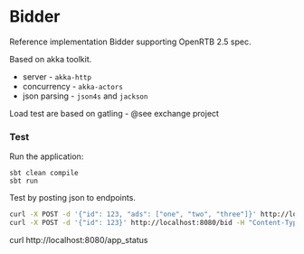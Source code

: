 Bidder
======

Reference implementation Bidder supporting OpenRTB 2.5 spec.

Based on akka toolkit.

- server - `akka-http`
- concurrency - `akka-actors`
- json parsing - `json4s` and `jackson`

Load test are based on gatling - @see exchange project



### Test

Run the application:
```sbtshell
sbt clean compile
sbt run
```
Test by posting json to endpoints.
```bash
curl -X POST -d '{"id": 123, "ads": ["one", "two", "three"]}' http://localhost:8080/bid -H "Content-Type:application/json"
curl -X POST -d '{"id": 123}' http://localhost:8080/bid -H "Content-Type:application/json"
```

curl http://localhost:8080/app_status